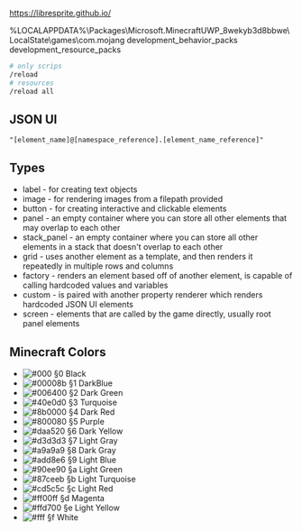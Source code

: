 https://libresprite.github.io/

%LOCALAPPDATA%\Packages\Microsoft.MinecraftUWP_8wekyb3d8bbwe\LocalState\games\com.mojang
development_behavior_packs
development_resource_packs

```sh
# only scrips
/reload
# resources
/reload all
```


## JSON UI

```
"[element_name]@[namespace_reference].[element_name_reference]"
```

## Types

- label - for creating text objects
- image - for rendering images from a filepath provided
- button - for creating interactive and clickable elements
- panel - an empty container where you can store all other elements that may overlap to each other
- stack_panel - an empty container where you can store all other elements in a stack that doesn't overlap to each other
- grid - uses another element as a template, and then renders it repeatedly in multiple rows and columns
- factory - renders an element based off of another element, is capable of calling hardcoded values and variables
- custom - is paired with another property renderer which renders hardcoded JSON UI elements
- screen - elements that are called by the game directly, usually root panel elements

## Minecraft Colors

- ![#000](https://placehold.co/15x15/black/black.png) §0 Black
- ![#00008b](https://placehold.co/15x15/darkblue/darkblue.png) §1 DarkBlue
- ![#006400](https://placehold.co/15x15/darkgreen/darkgreen.png) §2 Dark Green
- ![#40e0d0](https://placehold.co/15x15/turquoise/turquoise.png) §3 Turquoise
- ![#8b0000](https://placehold.co/15x15/darkred/darkred.png) §4 Dark Red
- ![#800080](https://placehold.co/15x15/purple/purple.png) §5 Purple
- ![#daa520](https://placehold.co/15x15/goldenrod/goldenrod.png) §6 Dark Yellow
- ![#d3d3d3](https://placehold.co/15x15/lightgray/lightgray.png) §7 Light Gray
- ![#a9a9a9](https://placehold.co/15x15/darkgray/darkgray.png) §8 Dark Gray
- ![#add8e6](https://placehold.co/15x15/dodgerblue/dodgerblue.png) §9 Light Blue
- ![#90ee90](https://placehold.co/15x15/lightgreen/lightgreen.png) §a Light Green
- ![#87ceeb](https://placehold.co/15x15/skyblue/skyblue.png) §b Light Turquoise
- ![#cd5c5c](https://placehold.co/15x15/cd5c5c/cd5c5c.png) §c Light Red
- ![#ff00ff](https://placehold.co/15x15/magenta/magenta.png) §d Magenta
- ![#ffd700](https://placehold.co/15x15/gold/gold.png) §e Light Yellow
- ![#fff](https://placehold.co/15x15/white/white.png) §f White
